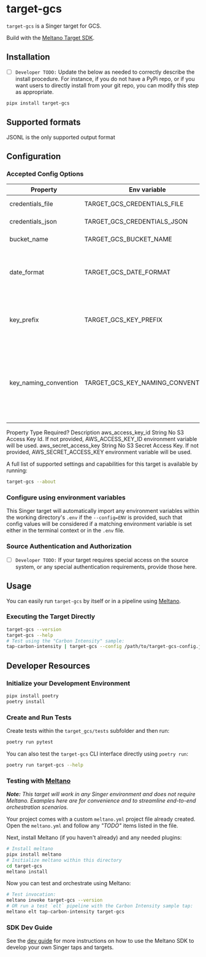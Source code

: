 # target-gcs

`target-gcs` is a Singer target for GCS.

Build with the [Meltano Target SDK](https://sdk.meltano.com).

## Installation

- [ ] `Developer TODO:` Update the below as needed to correctly describe the install procedure. For instance, if you do not have a PyPi repo, or if you want users to directly install from your git repo, you can modify this step as appropriate.

```bash
pipx install target-gcs
```

## Supported formats

JSONL is the only supported output format

## Configuration

### Accepted Config Options

| Property              | Env variable                     | Type   | Required | Default       | Description                                                                                                                                                                                                                                                                                      |
| --------------------- | -------------------------------- | ------ | -------- | ------------- | ------------------------------------------------------------------------------------------------------------------------------------------------------------------------------------------------------------------------------------------------------------------------------------------------ |
| credentials_file      | TARGET_GCS_CREDENTIALS_FILE      | string | no       | None          | Path to the google cloud credentials file                                                                                                                                                                                                                                                        |
| credentials_json      | TARGET_GCS_CREDENTIALS_JSON      | string | no       | None          | JSON of google cloud credentials
| bucket_name           | TARGET_GCS_BUCKET_NAME           | string | yes      | n/a           | The name of the GCS bucket                                                                                                                                                                                                                                                                       |
| date_format           | TARGET_GCS_DATE_FORMAT           | string | no       | %Y-%m-%d      | If `{date}` token is used in key_naming_convention, the date will be formatted with this format string                                                                                                                                                                                           |
| key_prefix            | TARGET_GCS_KEY_PREFIX            | string | no       | None          | A static prefix before the generated key names. If this and `key_naming_convention` are both provided, they will be combined.                                                                                                                                                                    |
| key_naming_convention | TARGET_GCS_KEY_NAMING_CONVENTION | string | no       | `{timestamp}` | A prefix to add to the beginning of uploaded files. The following tokens are supported: `date`, `stream`, and `timestamp`. The date format in `date_format` will be used based on [python date format codes](https://docs.python.org/3/library/datetime.html#strftime-and-strptime-format-codes) |

Property Type Required? Description
aws_access_key_id String No S3 Access Key Id. If not provided, AWS_ACCESS_KEY_ID environment variable will be used.
aws_secret_access_key String No S3 Secret Access Key. If not provided, AWS_SECRET_ACCESS_KEY environment variable will be used.

A full list of supported settings and capabilities for this
target is available by running:

```bash
target-gcs --about
```

### Configure using environment variables

This Singer target will automatically import any environment variables within the working directory's
`.env` if the `--config=ENV` is provided, such that config values will be considered if a matching
environment variable is set either in the terminal context or in the `.env` file.

### Source Authentication and Authorization

- [ ] `Developer TODO:` If your target requires special access on the source system, or any special authentication requirements, provide those here.

## Usage

You can easily run `target-gcs` by itself or in a pipeline using [Meltano](https://meltano.com/).

### Executing the Target Directly

```bash
target-gcs --version
target-gcs --help
# Test using the "Carbon Intensity" sample:
tap-carbon-intensity | target-gcs --config /path/to/target-gcs-config.json
```

## Developer Resources

### Initialize your Development Environment

```bash
pipx install poetry
poetry install
```

### Create and Run Tests

Create tests within the `target_gcs/tests` subfolder and
then run:

```bash
poetry run pytest
```

You can also test the `target-gcs` CLI interface directly using `poetry run`:

```bash
poetry run target-gcs --help
```

### Testing with [Meltano](https://meltano.com/)

_**Note:** This target will work in any Singer environment and does not require Meltano.
Examples here are for convenience and to streamline end-to-end orchestration scenarios._

Your project comes with a custom `meltano.yml` project file already created. Open the `meltano.yml` and follow any _"TODO"_ items listed in
the file.

Next, install Meltano (if you haven't already) and any needed plugins:

```bash
# Install meltano
pipx install meltano
# Initialize meltano within this directory
cd target-gcs
meltano install
```

Now you can test and orchestrate using Meltano:

```bash
# Test invocation:
meltano invoke target-gcs --version
# OR run a test `elt` pipeline with the Carbon Intensity sample tap:
meltano elt tap-carbon-intensity target-gcs
```

### SDK Dev Guide

See the [dev guide](https://sdk.meltano.com/en/latest/dev_guide.html) for more instructions on how to use the Meltano SDK to
develop your own Singer taps and targets.
